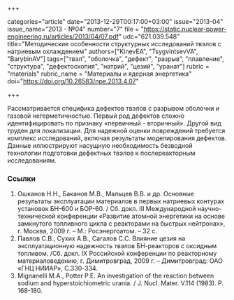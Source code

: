 +++

categories="article"
date="2013-12-29T00:17:00+03:00"
issue="2013-04"
issue_name="2013 - №04"
number="7"
file = "https://static.nuclear-power-engineering.ru/articles/2013/04/07.pdf"
udc="621.039.548"
title="Методические особенности структурных исследований твэлов с натриевым охлаждением"
authors=["KinevEA", "TsygvintsevVA", "BarybinAV"]
tags=["твэл", "оболочка", "дефект", "разрыв", "плавление", "структура", "дефектоскопия", "натрий", "цезий", "уранат"]
rubric = "materials"
rubric_name = "Материалы и ядерная энергетика"
doi="https://doi.org/10.26583/npe.2013.4.07"

+++

Рассматривается специфика дефектов твэлов с разрывом оболочки и газовой негерметичностью. Первый род дефектов сложно идентифицировать по признаку «первичный - вторичный». Другой вид труден для локализации. Для надежной оценки повреждений требуется комплекс исследований, включая результаты моделирования дефектов. Данные иллюстрируют насущную необходимость безводной технологии подготовки дефектных твэлов к послереакторным исследованиям.

### Ссылки

1. Ошканов Н.Н., Баканов М.В., Мальцев В.В. и др. Основные результаты эксплуатации материалов в первых натриевых контурах установок БН-600 и БОР-60. / Сб. докл. III Международной научно-технической конференции «Развитие атомной энергетики на основе замкнутого топливного цикла с реакторами на быстрых нейтронах», г. Москва, 2009 г. – М.: Росэнергоатом. – 32 с.
2. Павлов С.В., Сухих А.В., Сагалов С.С. Влияние цезия на эксплуатационную надежность твэлов БН-реакторов с оксидным топливом. /Сб. докл. IX Российской конференции по реакторному материаловедению, г. Димитровград, 2009 г. – Димитровград: ОАО «ГНЦ НИИАР», С.330-334.
3. Mignanelli M.A., Potter P.E. An investigation of the reaction between sodium and hyperstoichiometric urania. / J. Nucl. Mater. V.114 (1983). P. 168-180.